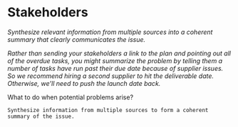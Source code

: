 # Stakeholders
*Synthesize relevant information from multiple sources into a coherent summary that clearly communicates the issue.*

*Rather than sending your stakeholders a link to the plan and pointing out all of the overdue tasks, you might summarize the problem by telling them a number of tasks have run past their due date because of supplier issues. So we recommend hiring a second supplier to hit the deliverable date. Otherwise, we'll need to push the launch date back.*

What to do when potential problems arise?
```
Synthesize information from multiple sources to form a coherent summary of the issue.
```
